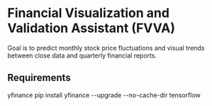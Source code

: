 # Financial Visualization and Validation Assistant (FVVA)
Goal is to predict monthly stock price fluctuations and visual trends between close data and quarterly financial reports.

## Requirements
yfinance
pip install yfinance --upgrade --no-cache-dir
tensorflow
